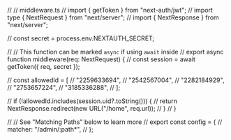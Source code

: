 // // middleware.ts
// import { getToken } from "next-auth/jwt";
// import type { NextRequest } from "next/server";
// import { NextResponse } from "next/server";

// const secret = process.env.NEXTAUTH_SECRET;

// // This function can be marked `async` if using `await` inside
// export async function middleware(req: NextRequest) {
// const session = await getToken({ req, secret });

// const allowedId = [
// "2259633694",
// "2542567004",
// "2282184929",
// "2753657224",
// "3185336288",
// ];

// if (!allowedId.includes(session.uid?.toString())) {
// return NextResponse.redirect(new URL("/home", req.url));
// }
// }

// // See "Matching Paths" below to learn more
// export const config = {
// matcher: "/admin/:path\*",
// };
